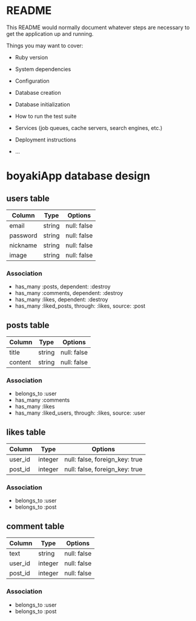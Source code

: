 # README

This README would normally document whatever steps are necessary to get the
application up and running.

Things you may want to cover:

* Ruby version

* System dependencies

* Configuration

* Database creation

* Database initialization

* How to run the test suite

* Services (job queues, cache servers, search engines, etc.)

* Deployment instructions

* ...

# boyakiApp database design

## users table
|Column|Type|Options|
|------|----|-------|
|email|string|null: false|
|password|string|null: false|
|nickname|string|null: false|
|image|string|null: false|

### Association
- has_many :posts, dependent: :destroy
- has_many :comments, dependent: :destroy
- has_many :likes, dependent: :destroy
- has_many :liked_posts, through: :likes, source: :post


## posts table
|Column|Type|Options|
|------|----|-------|
|title|string|null: false|
|content|string|null: false|

### Association
- belongs_to :user
- has_many :comments
- has_many :likes
- has_many :liked_users, through: :likes, source: :user


## likes table
|Column|Type|Options|
|------|----|-------|
|user_id|integer|null: false, foreign_key: true|
|post_id|integer|null: false, foreign_key: true|

### Association
- belongs_to :user
- belongs_to :post


## comment table
|Column|Type|Options|
|------|----|-------|
|text|string|null: false|
|user_id|integer|null: false|
|post_id|integer|null: false|

### Association
- belongs_to :user
- belongs_to :post
